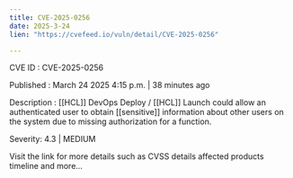 ```yaml
---
title: CVE-2025-0256
date: 2025-3-24
lien: "https://cvefeed.io/vuln/detail/CVE-2025-0256"

---
```


CVE ID : CVE-2025-0256

Published :  March 24
2025
4:15 p.m. | 38 minutes ago

Description : [[HCL]] DevOps Deploy / [[HCL]] Launch could allow an authenticated user to obtain [[sensitive]] information about other users on the system due to missing authorization for a function.

Severity: 4.3 | MEDIUM

Visit the link for more details
such as CVSS details
affected products
timeline
and more...
